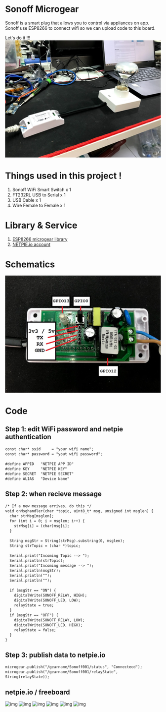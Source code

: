 # Sonoff Microgear
Sonoff is a smart plug that allows you to control via appliances on app. 
Sonoff use ESP8266 to connect wifi so we can upload code to this board.

Let's do it !!!
![img](Photos/8.jpg)

# Things used in this project !
1) Sonoff WiFi Smart Switch x 1
2) FT232RL USB to Serial x 1
3) USB Cable x 1
4) Wire Female to Female x 1

# Library & Service
1) [ESP8266 microgear library](https://github.com/netpieio/microgear-esp8266-arduino)
2) [NETPIE.io account](https://www.netpie.io)

# Schematics
![img](Photos/schematic.jpg)
# Code
## Step 1: edit WiFi password and netpie authentication
```arduino
const char* ssid     = "your wifi name";
const char* password = "yout wifi password";

#define APPID   "NETPIE APP ID"
#define KEY     "NETPIE KEY"
#define SECRET  "NETPIE SECRET"
#define ALIAS   "Device Name"
```
## Step 2: when recieve message
```arduino
/* If a new message arrives, do this */
void onMsghandler(char *topic, uint8_t* msg, unsigned int msglen) {
  char strMsg[msglen];
  for (int i = 0; i < msglen; i++) {
    strMsg[i] = (char)msg[i];
  }

  String msgStr = String(strMsg).substring(0, msglen);
  String strTopic = (char *)topic;

  Serial.print("Incoming Topic --> ");
  Serial.println(strTopic);
  Serial.print("Incoming message --> ");
  Serial.println(msgStr);
  Serial.println("");
  Serial.println("");

  if (msgStr == "ON") {
    digitalWrite(SONOFF_RELAY, HIGH);
    digitalWrite(SONOFF_LED, LOW);
    relayState = true;
  }
  if (msgStr == "OFF") {
    digitalWrite(SONOFF_RELAY, LOW);
    digitalWrite(SONOFF_LED, HIGH);
    relayState = false;
  }
}
```
## Step 3: publish data to netpie.io
```arduino
microgear.publish("/gearname/Sonoff001/status", "Connectecd");
microgear.publish("/gearname/Sonoff001/relayState", String(relayState));
```
## netpie.io / freeboard
![img](Photos/freeboard0.jpg)
![img](Photos/freeboard1.jpg)
![img](Photos/freeboard2.jpg)
![img](Photos/freeboard3.jpg)
![img](Photos/freeboard4.jpg)
![img](Photos/freeboard5.jpg)
